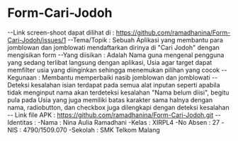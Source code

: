 # Form-Cari-Jodoh
--Link screen-shoot dapat dilihat di : https://github.com/ramadhanina/Form-Cari-Jodoh/issues/1
--Tema/Topik : Sebuah Aplikasi yang membantu para jomblowan dan jomblowati mendaftarkan dirinya di "Cari Jodoh" dengan mengisikan form
--Yang diisikan : Adalah Nama guna mengenal pengguna yang sedang terlibat langsung dengan aplikasi, Usia agar target dapat memfilter usia 
yang diinginkan sehingga menemukan pilihan yang cocok
--Kegunaan : Membantu memperbaiki nasib jomblowan dan jomblowati
--Deteksi kesalahan isian terdapat pada semua alat inputan seperti apabila tidak menginput nama akan terdeteksi kesalahan "Nama belum diisi", 
begitu pula pada Usia yang juga memiliki batas karakter sama halnya dengan nama, radiobutton, dan checkbox juga dilengkapi dengan deteksi 
kesalahan
-- Link file APK : https://github.com/ramadhanina/Form-Cari-Jodoh.git
--Identitas : 
-Nama : Nina Aulia Ramadhani
-Kelas : XIRPL4
-No Absen : 27
-NIS : 4790/1509.070
-Sekolah : SMK Telkom Malang
